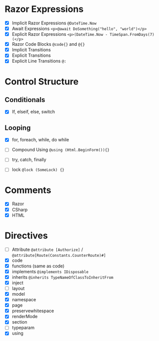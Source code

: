 # Razor Expressions

- [x] Implicit Razor Expressions `@DateTime.Now`
- [x] Await Expressions `<p>@await DoSomething("hello", "world")</p>`
- [x] Explicit Razor Expressions `<p>(DateTime.Now - TimeSpan.FromDays(7)(</p>`
- [x] Razor Code Blocks `@code{}` and `@{}`
- [x] Implicit Transitions
- [x] Explicit Transitions
- [x] Explicit Line Transitions `@:`

# Control Structure

## Conditionals

- [x] If, elseif, else, switch

## Looping

- [x] for, foreach, while, do while

- [ ] Compound Using `@using (Html.BeginForm()){}`
- [ ] try, catch, finally
- [ ] lock `@lock (SomeLock) {}`

# Comments

- [x] Razor
- [x] CSharp
- [x] HTML

# Directives

- [ ] Attribute `@attribute [Authorize]` / `@attribute[Route(Constants.CounterRoute)#]`
- [x] code
- [x] functions (same as code)
- [x] implements `@implements IDisposable`
- [x] inherits `@inherits TypeNameOfClassToInheritFrom`
- [x] inject
- [ ] layout
- [x] model
- [x] namespace
- [x] page
- [x] preservewhitespace
- [x] renderMode
- [x] section
- [ ] typeparam
- [x] using
